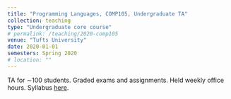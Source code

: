 ```yaml
---
title: "Programming Languages, COMP105, Undergraduate TA"
collection: teaching
type: "Undergraduate core course"
# permalink: /teaching/2020-comp105
venue: "Tufts University"
date: 2020-01-01
semesters: Spring 2020
# location: ""
---
```


TA for ∼100 students. Graded exams and assignments. Held weekly office hours. Syllabus [here](/teaching/syllabi/105syllabus.pdf).

